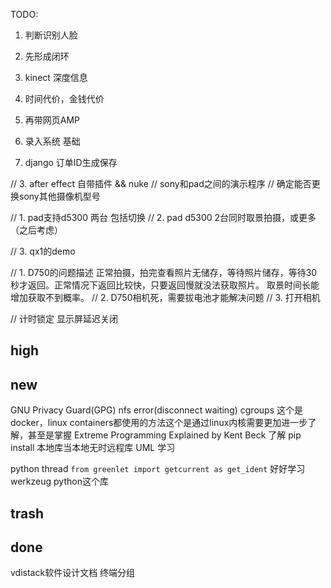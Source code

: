 TODO:
 1. 判断识别人脸
 2. 先形成闭环
 3. kinect 深度信息
 4. 时间代价，金钱代价
 
 1. 再带网页AMP

 2. 录入系统 基础

 
1. django 订单ID生成保存
 
// 3. after effect 自带插件   && nuke
// sony和pad之间的演示程序 
// 确定能否更换sony其他摄像机型号

// 1. pad支持d5300 两台 包括切换
// 2. pad d5300 2台同时取景拍摄，或更多（之后考虑）
 
// 3. qx1的demo

// 1. D750的问题描述 正常拍摄，拍完查看照片无储存，等待照片储存，等待30秒才返回。正常情况下返回比较快，只要返回慢就没法获取照片。 取景时间长能增加获取不到概率。
// 2. D750相机死，需要拔电池才能解决问题
// 3. 打开相机
 
// 计时锁定 显示屏延迟关闭


## high


## new
GNU Privacy Guard(GPG)
nfs error(disconnect waiting)
cgroups 这个是docker，linux containers都使用的方法这个是通过linux内核需要更加进一步了解，甚至是掌握
Extreme Programming Explained by Kent Beck 了解
pip install 本地库当本地无时远程库
UML 学习

python thread ```from greenlet import getcurrent as get_ident```
好好学习 werkzeug python这个库

## trash

## done

vdistack软件设计文档
 终端分组